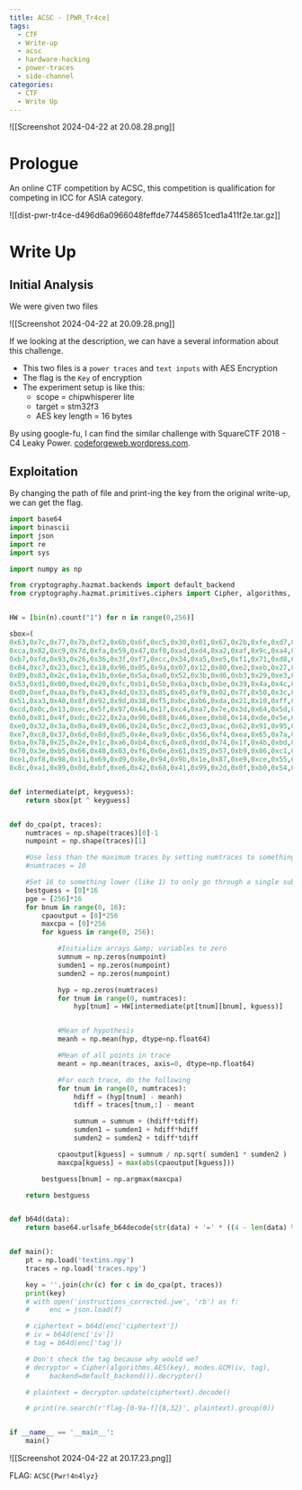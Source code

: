 ```yaml
---
title: ACSC - [PWR_Tr4ce]
tags:
  - CTF
  - Write-up
  - acsc
  - hardware-hacking
  - power-traces
  - side-channel
categories:
  - CTF
  - Write Up
---
```

![[Screenshot 2024-04-22 at 20.08.28.png]]
# Prologue
An online CTF competition by ACSC, this competition is qualification for competing in ICC for ASIA category.

![[dist-pwr-tr4ce-d496d6a0966048feffde774458651ced1a411f2e.tar.gz]]
# Write Up

## Initial Analysis

We were given two files

![[Screenshot 2024-04-22 at 20.09.28.png]]

If we looking at the description, we can have a several information about this challenge.
- This two files is a `power traces` and `text inputs` with AES Encryption
- The flag is the `Key` of encryption
- The experiment setup is like this:
	- scope = chipwhisperer lite
	- target = stm32f3
	- AES key length = 16 bytes

By using google-fu, I can find the similar challenge with SquareCTF 2018 - C4 Leaky Power. [codeforgeweb.wordpress.com](https://codeforgeweb.wordpress.com/2018/11/20/square-ctf-2018-c4-leaky-power/). 

## Exploitation

By changing the path of file and print-ing the key from the original write-up, we can get the flag.

```python
import base64
import binascii
import json
import re
import sys

import numpy as np

from cryptography.hazmat.backends import default_backend
from cryptography.hazmat.primitives.ciphers import Cipher, algorithms, modes


HW = [bin(n).count("1") for n in range(0,256)]

sbox=(
0x63,0x7c,0x77,0x7b,0xf2,0x6b,0x6f,0xc5,0x30,0x01,0x67,0x2b,0xfe,0xd7,0xab,0x76,
0xca,0x82,0xc9,0x7d,0xfa,0x59,0x47,0xf0,0xad,0xd4,0xa2,0xaf,0x9c,0xa4,0x72,0xc0,
0xb7,0xfd,0x93,0x26,0x36,0x3f,0xf7,0xcc,0x34,0xa5,0xe5,0xf1,0x71,0xd8,0x31,0x15,
0x04,0xc7,0x23,0xc3,0x18,0x96,0x05,0x9a,0x07,0x12,0x80,0xe2,0xeb,0x27,0xb2,0x75,
0x09,0x83,0x2c,0x1a,0x1b,0x6e,0x5a,0xa0,0x52,0x3b,0xd6,0xb3,0x29,0xe3,0x2f,0x84,
0x53,0xd1,0x00,0xed,0x20,0xfc,0xb1,0x5b,0x6a,0xcb,0xbe,0x39,0x4a,0x4c,0x58,0xcf,
0xd0,0xef,0xaa,0xfb,0x43,0x4d,0x33,0x85,0x45,0xf9,0x02,0x7f,0x50,0x3c,0x9f,0xa8,
0x51,0xa3,0x40,0x8f,0x92,0x9d,0x38,0xf5,0xbc,0xb6,0xda,0x21,0x10,0xff,0xf3,0xd2,
0xcd,0x0c,0x13,0xec,0x5f,0x97,0x44,0x17,0xc4,0xa7,0x7e,0x3d,0x64,0x5d,0x19,0x73,
0x60,0x81,0x4f,0xdc,0x22,0x2a,0x90,0x88,0x46,0xee,0xb8,0x14,0xde,0x5e,0x0b,0xdb,
0xe0,0x32,0x3a,0x0a,0x49,0x06,0x24,0x5c,0xc2,0xd3,0xac,0x62,0x91,0x95,0xe4,0x79,
0xe7,0xc8,0x37,0x6d,0x8d,0xd5,0x4e,0xa9,0x6c,0x56,0xf4,0xea,0x65,0x7a,0xae,0x08,
0xba,0x78,0x25,0x2e,0x1c,0xa6,0xb4,0xc6,0xe8,0xdd,0x74,0x1f,0x4b,0xbd,0x8b,0x8a,
0x70,0x3e,0xb5,0x66,0x48,0x03,0xf6,0x0e,0x61,0x35,0x57,0xb9,0x86,0xc1,0x1d,0x9e,
0xe1,0xf8,0x98,0x11,0x69,0xd9,0x8e,0x94,0x9b,0x1e,0x87,0xe9,0xce,0x55,0x28,0xdf,
0x8c,0xa1,0x89,0x0d,0xbf,0xe6,0x42,0x68,0x41,0x99,0x2d,0x0f,0xb0,0x54,0xbb,0x16)


def intermediate(pt, keyguess):
    return sbox[pt ^ keyguess]


def do_cpa(pt, traces):
    numtraces = np.shape(traces)[0]-1
    numpoint = np.shape(traces)[1]

    #Use less than the maximum traces by setting numtraces to something
    #numtraces = 10

    #Set 16 to something lower (like 1) to only go through a single subkey
    bestguess = [0]*16
    pge = [256]*16
    for bnum in range(0, 16):
        cpaoutput = [0]*256
        maxcpa = [0]*256
        for kguess in range(0, 256):

            #Initialize arrays &amp; variables to zero
            sumnum = np.zeros(numpoint)
            sumden1 = np.zeros(numpoint)
            sumden2 = np.zeros(numpoint)

            hyp = np.zeros(numtraces)
            for tnum in range(0, numtraces):
                hyp[tnum] = HW[intermediate(pt[tnum][bnum], kguess)]


            #Mean of hypothesis
            meanh = np.mean(hyp, dtype=np.float64)

            #Mean of all points in trace
            meant = np.mean(traces, axis=0, dtype=np.float64)

            #For each trace, do the following
            for tnum in range(0, numtraces):
                hdiff = (hyp[tnum] - meanh)
                tdiff = traces[tnum,:] - meant

                sumnum = sumnum + (hdiff*tdiff)
                sumden1 = sumden1 + hdiff*hdiff
                sumden2 = sumden2 + tdiff*tdiff

            cpaoutput[kguess] = sumnum / np.sqrt( sumden1 * sumden2 )
            maxcpa[kguess] = max(abs(cpaoutput[kguess]))

        bestguess[bnum] = np.argmax(maxcpa)

    return bestguess


def b64d(data):
    return base64.urlsafe_b64decode(str(data) + '=' * ((4 - len(data) % 4) % 4))


def main():
    pt = np.load('textins.npy')
    traces = np.load('traces.npy')

    key = ''.join(chr(c) for c in do_cpa(pt, traces))
    print(key)
    # with open('instructions_corrected.jwe', 'rb') as f:
    #     enc = json.load(f)

    # ciphertext = b64d(enc['ciphertext'])
    # iv = b64d(enc['iv'])
    # tag = b64d(enc['tag'])

    # Don't check the tag because why would we?
    # decryptor = Cipher(algorithms.AES(key), modes.GCM(iv, tag),
    #     backend=default_backend()).decryptor()

    # plaintext = decryptor.update(ciphertext).decode()

    # print(re.search(r'flag-[0-9a-f]{8,32}', plaintext).group(0))


if __name__ == '__main__':
    main()
```

![[Screenshot 2024-04-22 at 20.17.23.png]]

FLAG: `ACSC{Pwr!4n4lyz}`







